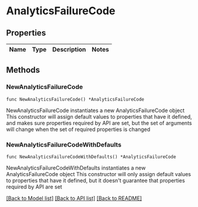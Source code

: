 # AnalyticsFailureCode

## Properties

Name | Type | Description | Notes
------------ | ------------- | ------------- | -------------

## Methods

### NewAnalyticsFailureCode

`func NewAnalyticsFailureCode() *AnalyticsFailureCode`

NewAnalyticsFailureCode instantiates a new AnalyticsFailureCode object
This constructor will assign default values to properties that have it defined,
and makes sure properties required by API are set, but the set of arguments
will change when the set of required properties is changed

### NewAnalyticsFailureCodeWithDefaults

`func NewAnalyticsFailureCodeWithDefaults() *AnalyticsFailureCode`

NewAnalyticsFailureCodeWithDefaults instantiates a new AnalyticsFailureCode object
This constructor will only assign default values to properties that have it defined,
but it doesn't guarantee that properties required by API are set


[[Back to Model list]](../README.md#documentation-for-models) [[Back to API list]](../README.md#documentation-for-api-endpoints) [[Back to README]](../README.md)


